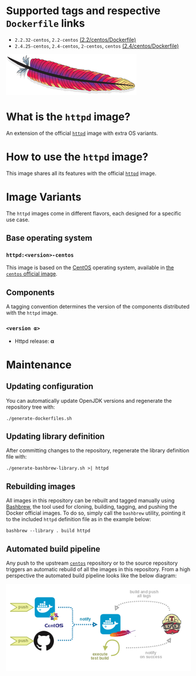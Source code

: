 # Supported tags and respective `Dockerfile` links

* `2.2.32-centos`, `2.2-centos` [(2.2/centos/Dockerfile)](https://github.com/antoineco/httpd/blob/4bf31aaf10324a0b54eeee585cfa16d602f12d37/2.2/centos/Dockerfile)
* `2.4.25-centos`, `2.4-centos`, `2-centos`, `centos` [(2.4/centos/Dockerfile)](https://github.com/antoineco/httpd/blob/afa85bf188707b287d65d83314a35a190e5d27ee/2.4/centos/Dockerfile)

![logo](https://raw.githubusercontent.com/antoineco/httpd/master/logo.png)

# What is the `httpd` image?

An extension of the official [`httpd`][docker-httpd] image with extra OS variants.

# How to use the `httpd` image?

This image shares all its features with the official [`httpd`][docker-httpd] image.

# Image Variants

The `httpd` images come in different flavors, each designed for a specific use case.

## Base operating system

### `httpd:<version>-centos`

This image is based on the [CentOS](https://www.centos.org/) operating system, available in [the `centos` official image][docker-centos].

## Components

A tagging convention determines the version of the components distributed with the `httpd` image.

### `<version α>`

* Httpd release: **α**

# Maintenance

## Updating configuration

You can automatically update OpenJDK versions and regenerate the repository tree with:

```
./generate-dockerfiles.sh
```

## Updating library definition

After committing changes to the repository, regenerate the library definition file with:

```
./generate-bashbrew-library.sh >| httpd
```

## Rebuilding images

All images in this repository can be rebuilt and tagged manually using [Bashbrew][bashbrew], the tool used for cloning, building, tagging, and pushing the Docker official images. To do so, simply call the `bashbrew` utility, pointing it to the included `httpd` definition file as in the example below:

```
bashbrew --library . build httpd
```

## Automated build pipeline

Any push to the upstream [`centos`][docker-centos] repository or to the source repository triggers an automatic rebuild of all the images in this repository. From a high perspective the automated build pipeline looks like the below diagram:

![Automated build pipeline][pipeline]


[banner]: https://raw.githubusercontent.com/antoineco/httpd/master/logo.png
[docker-httpd]: https://hub.docker.com/_/httpd/
[docker-centos]: https://hub.docker.com/_/centos/
[bashbrew]: https://github.com/docker-library/official-images/blob/master/bashbrew/README.md
[pipeline]: https://raw.githubusercontent.com/antoineco/httpd/master/build_pipeline.png
